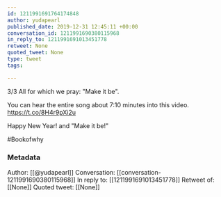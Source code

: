 ```yaml
---
id: 1211991691764174848
author: yudapearl
published_date: 2019-12-31 12:45:11 +00:00
conversation_id: 1211991690380115968
in_reply_to: 1211991691013451778
retweet: None
quoted_tweet: None
type: tweet
tags:

---
```


3/3 
All for which we pray: "Make it be".

You can hear the entire song
about 7:10 minutes into this video.
        https://t.co/8H4r9pXi2u

Happy New Year!
and "Make it be!"

#Bookofwhy

### Metadata

Author: [[@yudapearl]]
Conversation: [[conversation-1211991690380115968]]
In reply to: [[1211991691013451778]]
Retweet of: [[None]]
Quoted tweet: [[None]]
